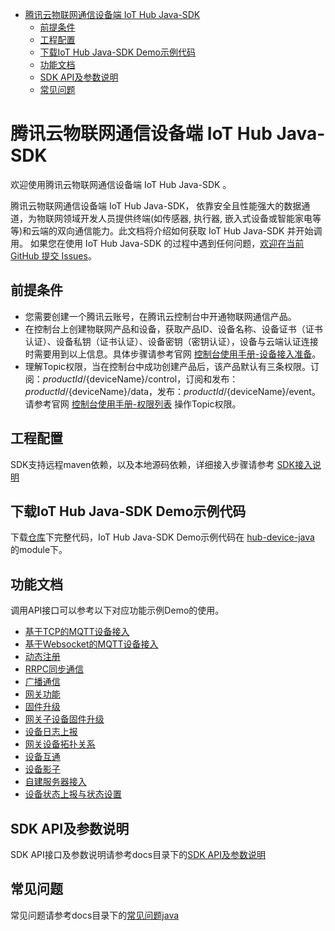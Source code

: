 * [腾讯云物联网通信设备端 IoT Hub Java-SDK](#腾讯云物联网通信设备端-IoT-Hub-Java-SDK)
  * [前提条件](#前提条件)
  * [工程配置](#工程配置)
  * [下载IoT Hub Java-SDK Demo示例代码](#下载IoT-Hub-Java-SDK-Demo示例代码)
  * [功能文档](#功能文档)
  * [SDK API及参数说明](#SDK-API及参数说明)
  * [常见问题](#常见问题)

# 腾讯云物联网通信设备端 IoT Hub Java-SDK
欢迎使用腾讯云物联网通信设备端 IoT Hub Java-SDK 。

腾讯云物联网通信设备端 IoT Hub Java-SDK， 依靠安全且性能强大的数据通道，为物联网领域开发人员提供终端(如传感器, 执行器, 嵌入式设备或智能家电等等)和云端的双向通信能力。此文档将介绍如何获取 IoT Hub Java-SDK 并开始调用。 如果您在使用 IoT Hub Java-SDK 的过程中遇到任何问题，[欢迎在当前 GitHub 提交 Issues](https://github.com/tencentyun/iot-device-java/issues/new)。

## 前提条件
* 您需要创建一个腾讯云账号，在腾讯云控制台中开通物联网通信产品。
* 在控制台上创建物联网产品和设备，获取产品ID、设备名称、设备证书（证书认证）、设备私钥（证书认证）、设备密钥（密钥认证），设备与云端认证连接时需要用到以上信息。具体步骤请参考官网 [控制台使用手册-设备接入准备](https://cloud.tencent.com/document/product/634/14442)。
* 理解Topic权限，当在控制台中成功创建产品后，该产品默认有三条权限。订阅：${productId}/${deviceName}/control，订阅和发布：${productId}/${deviceName}/data，发布：${productId}/${deviceName}/event。请参考官网 [控制台使用手册-权限列表](https://cloud.tencent.com/document/product/634/14444) 操作Topic权限。

## 工程配置

SDK支持远程maven依赖，以及本地源码依赖，详细接入步骤请参考 [SDK接入说明](docs/SDK接入说明.md)

## 下载IoT Hub Java-SDK Demo示例代码
下载[仓库](https://github.com/tencentyun/iot-device-java)下完整代码，IoT Hub Java-SDK Demo示例代码在 [hub-device-java](../hub-device-java/src/test) 的module下。


## 功能文档
调用API接口可以参考以下对应功能示例Demo的使用。

* [基于TCP的MQTT设备接入](docs/基于TCP的MQTT设备接入.md)
* [基于Websocket的MQTT设备接入](docs/基于Websocket的MQTT设备接入.md)
* [动态注册](docs/动态注册.md)
* [RRPC同步通信](docs/RRPC同步通信.md)
* [广播通信](docs/广播通信.md)
* [网关功能](docs/网关功能.md)
* [固件升级](docs/固件升级.md)
* [网关子设备固件升级](docs/网关子设备固件升级.md)
* [设备日志上报](docs/设备日志上报.md)
* [网关设备拓扑关系](docs/网关设备拓扑关系.md)
* [设备互通](docs/设备互通.md)
* [设备影子](docs/设备影子.md)
* [自建服务器接入](docs/自建服务器接入.md)
* [设备状态上报与状态设置](docs/设备状态上报与状态设置.md)

## SDK API及参数说明
SDK API接口及参数说明请参考docs目录下的[SDK API及参数说明](docs/SDK%20API及参数说明.md)

## 常见问题

常见问题请参考docs目录下的[常见问题java](docs/常见问题java.md)

